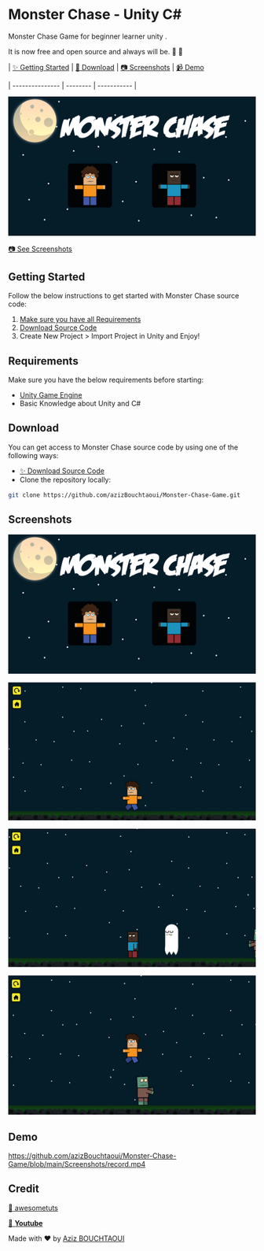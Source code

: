 # Monster Chase - Unity C#

 Monster Chase  Game for beginner learner unity .
 
It is now free and open source and always will be. :clap: :tada:

| [:sparkles: Getting Started](#getting-started) | [:rocket: Download](#download) | [:camera: Screenshots](#screenshots) | [:video_camera: Demo](#Demo)

| --------------- | -------- | ----------- |

<p align="center">
  <img src="https://github.com/azizBouchtaoui/Monster-Chase-Game/blob/main/Screenshots/Menu.PNG" />
</p>

[:camera: See Screenshots](#screenshots)

## Getting Started

Follow the below instructions to get started with Monster Chase source code:

1. [Make sure you have all Requirements](#requirements)
2. [Download Source Code](#download)
3. Create New Project > Import Project in Unity and Enjoy!

## Requirements

Make sure you have the below requirements before starting:

- [Unity Game Engine](https://unity3d.com)
- Basic Knowledge about Unity and C#

## Download

You can get access to Monster Chase source code by using one of the following ways:

- [:sparkles: Download Source Code](https://github.com/azizBouchtaoui/Monster-Chase-Game/archive/refs/heads/main.zip)
- Clone the repository locally:

```bash
git clone https://github.com/azizBouchtaoui/Monster-Chase-Game.git
```

## Screenshots

<p align="center">
  <img src="https://github.com/azizBouchtaoui/Monster-Chase-Game/blob/main/Screenshots/Menu.PNG" />
</p>

<p align="center">
  <img src="https://github.com/azizBouchtaoui/Monster-Chase-Game/blob/main/Screenshots/runn.PNG" />
</p>

<p align="center">
  <img src="https://github.com/azizBouchtaoui/Monster-Chase-Game/blob/main/Screenshots/runn2.PNG" />
</p>

<p align="center">
  <img src="https://github.com/azizBouchtaoui/Monster-Chase-Game/blob/main/Screenshots/runn3.PNG" />
</p>

## Demo 

https://github.com/azizBouchtaoui/Monster-Chase-Game/blob/main/Screenshots/record.mp4

## Credit

[:rocket: awesometuts](https://www.awesometuts.com)

[:movie_camera: **Youtube**](https://www.youtube.com/channel/UC5c-DuzPdH9iaWYdI0v0uzw)

Made with :heart: by [Aziz BOUCHTAOUI](https://github.com/azizBouchtaoui)
